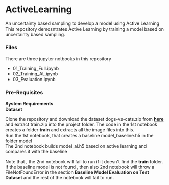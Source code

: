 # ActiveLearning
An uncertainty based sampling to develop a model using Active Learning
This repository demosntrates Active Learning by training a model based on uncertainty based sampling.

### Files
There are three jupyter notbooks in this repository
- 01_Training_Full.ipynb
- 02_Training_AL.ipynb
- 03_Evaluation.ipynb

### Pre-Requisites

__System Requirements__<br>
__Dataset__<br>

Clone the repository and download the dataset dogs-vs-cats.zip from __[here](https://www.kaggle.com/competitions/dogs-vs-cats/data)__ and extract train.zip into the project folder. The code in the 1st notebook creates a folder __train__ and extracts all the image files into this.<br>
Run the 1st notebook, that creates a baseline model_baseline.h5 in the folder model<br>
The 2nd notebook builds model_al.h5 based on active learning and compares it with the baseline<br>

Note that , the 2nd notebook will fail to run if it doesn't find the __train__ folder. If the baseline model is not found , then also 2nd notebook will throw a FileNotFoundError in the section __Baseline Model Evaluation on Test Dataset__ and the rest of the notebook will fail to run.

